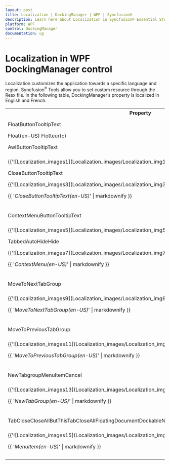 ```yaml
---
layout: post
title: Localization | DockingManager | WPF | Syncfusion®
description: Learn here about Localization in Syncfusion® Essential Studio® WPF DockingManager control, its elements and more.
platform: WPF
control: DockingManager
documentation: ug
---
```


# Localization in WPF DockingManager control

Localization customizes the application towards a specific language and region. Syncfusion<sup>®</sup> Tools allow you to set custom resource through the Resx file. In the following table, DockingManager’s property is localized in English and French.

<table>
<tr>
<th>
 Property</th><th>
Description</th></tr>
<tr>
<td>
FloatButtonTooltipText </td><td>
Sets the string for the ToolTip of Float button in the DockingManager.</td></tr>
<tr>
<td colspan = "2">
Float(en-US)                                           Flotteur(c)</td></tr>
<tr>
<td>
AwlButtonTooltipText</td><td>
Sets the string for the ToolTip of Auto Hide button in the DockingManager.</td></tr>
<tr>
<td colspan = "1">
{{'![Localization_images1](Localization_images/Localization_img1.png)'|markdownify}}
</td>
<td>
{{'![Localization_images2](Localization_images/Localization_img2.png)'|markdownify}}

</td></tr>
<tr>
<td>
CloseButtonTooltipText</td><td>
Sets the string for ToolTip of Close button in DockingManager.</td></tr>
<tr>
<td colspan = "1">
{{'![Localization_images3](Localization_images/Localization_img3.png)'|markdownify}}

{{ '_CloseButtonTooltipText(en-US)_' | markdownify }}
</td>
<td>
{{'![Localization_images4](Localization_images/Localization_img4.png)'|markdownify}}

{{ '_CloseButtonTooltipText(fr-FR)_' | markdownify }}</td></tr>
<tr>
<td>
ContextMenuButtonTooltipText</td><td>
Sets the string for the ToolTip of Context Menu button in DockingManager.</td></tr>
<tr>
<td colspan = "1">
{{'![Localization_images5](Localization_images/Localization_img5.png)'|markdownify}}
</td>
<td>
{{'![Localization_images6](Localization_images/Localization_img6.png)'|markdownify}}

</td></tr>
<tr>
<td>
TabbedAutoHideHide</td><td>
Sets the string for the context menu item in DockingManager.</td></tr>
<tr>
<td colspan = "1">
{{'![Localization_images7](Localization_images/Localization_img7.png)'|markdownify}}

{{ '_ContextMenu(en-US)_' | markdownify }}
</td>
<td>
{{'![Localization_images8](Localization_images/Localization_img8.png)'|markdownify}}

{{ '_ContextMenu(fr-FR)_' | markdownify }}</td></tr>
<tr>
<td>
MoveToNextTabGroup </td><td>
Sets the string for MoveToNextTabGroup context menu item in the DockingManager and Document Container.</td></tr>
<tr>
<td colspan = "1">
{{'![Localization_images9](Localization_images/Localization_img9.png)'|markdownify}}

{{ '_MoveToNextTabGroup(en-US)_' | markdownify }}
</td>
<td>
{{'![Localization_images10](Localization_images/Localization_img10.png)'|markdownify}}

{{ '_MoveToNextTabGroup(fr-FR)_' | markdownify }}</td></tr>
<tr>
<td>
MoveToPreviousTabGroup</td><td>
Sets the string for MoveToPreviousTabGroup context menu item in the DockingManager and Document Container.</td></tr>
<tr>
<td colspan = "1">
{{'![Localization_images11](Localization_images/Localization_img11.png)'|markdownify}}

{{ '_MoveToPreviousTabGroup(en-US)_' | markdownify }}
</td>
<td>
{{'![Localization_images12](Localization_images/Localization_img12.png)'|markdownify}}

{{ '_MoveToPreviousTabGroup(fr-FR)_' | markdownify }}</td></tr>
<tr>
<td>
NewTabgroupMenuItemCancel</td><td>
Sets the string for the Tab context menu item in the DockingManager and Document Container.</td></tr>
<tr>
<td colspan = "1">
{{'![Localization_images13](Localization_images/Localization_img13.png)'|markdownify}}

{{ '_NewTabGroup(en-US)_' | markdownify }}
</td>
<td>
{{'![Localization_images14](Localization_images/Localization_img14.png)'|markdownify}}

{{ '_NewTabGroup(fr-FR)_' | markdownify }}</td></tr>
<tr>
<td>
TabCloseCloseAllButThisTabCloseAllFloatingDocumentDockableNewHorizontalTabGroupNewVerticalTabGroup</td><td>
Sets the string for the menu item in the Document Container and DockingManager.</td></tr>
<tr>
<td colspan = "1">
{{'![Localization_images15](Localization_images/Localization_img15.png)'|markdownify}}

{{ '_MenuItem(en-US)_' | markdownify }}
</td>
<td>
{{'![Localization_images16](Localization_images/Localization_img16.png)'|markdownify}}

{{ '_MenuItem(fr-FR)_' | markdownify }}</td></tr>
</table>


